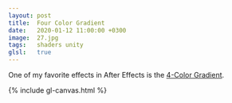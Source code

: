 ```yaml
---
layout: post
title:  Four Color Gradient
date:   2020-01-12 11:00:00 +0300
image:  27.jpg
tags:   shaders unity
glsl:   true
---
```



One of my favorite effects in After Effects is the [4-Color Gradient](https://helpx.adobe.com/in/after-effects/using/generate-effects.html#4_color_gradient_effect).

<canvas class="glslCanvas" data-fragment-url="{{ site.baseurl }}/frags/helloworld.frag" width="640" height="480"></canvas>
{% include gl-canvas.html %}
